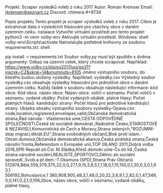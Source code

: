 Projekt: Scraper výsledků voleb z roku 2017
Autor: Roman Kremser
Email: rkremser@seznam.cz
Discord: chimera #+9734

Popis projektu
Tento projekt je scraper výsledků voleb z roku 2017. Cílem je extrahovat data o výsledcích hlasování pro všechny obce v daném územním celku.
nstalace
Vytvořte virtuální prostředí pro tento projekt:
python3 -m venv volby-env
Aktivujte virtuální prostředí:
Windows:
shell
volby-env\Scripts\activate
Nainstalujte potřebné knihovny ze souboru requirements.txt:
shell

pip install -r requirements.txt
Soubor volby.py musí být spuštěn s dvěma argumenty:
Odkaz na územní celek, který chcete scrapovat. Například: https://www.volby.cz/pls/ps2017nss/ps31?xjazyk=CZ&xkraj=14&xnumnuts=8105
Jméno výstupního souboru, do kterého budou uloženy výsledky. Například: vysledky.csv
Výsledný soubor vysledky.csv obsahuje výsledky hlasování pro jednotlivé obce v daném územním celku. Každý řádek v souboru obsahuje následující informace:
kód obce: Kód obce.
název obce: Název obce.
voliči v seznamu: Počet voličů v seznamu.
vydané obálky: Počet vydaných obálek.
platné hlasy: Počet platných hlasů.
kandidující strany: Počet hlasů pro jednotlivé kandidující strany.
Ukázka obsahu výstupního souboru vysledky-Opava.csv:
code,location,registered,envelopes,valid,Občanská demokratická strana,Řád národa - Vlastenecká unie,CESTA ODPOVĚDNÉ SPOLEČNOSTI,Česká str.sociálně demokrat.,Radostné Česko,STAROSTOVÉ A NEZÁVISLÍ,Komunistická str.Čech a Moravy,Strana zelených,"ROZUMNÍ-stop migraci,diktát.EU",Strana svobodných občanů,Blok proti islam.-Obran.domova,Občanská demokratická aliance,Česká pirátská strana,Česká národní fronta,Referendum o Evropské unii,TOP 09,ANO 2011,Dobrá volba 2016,SPR-Republ.str.Čsl. M.Sládka,Křesť.demokr.unie-Čs.str.lid.,Česká strana národně sociální,REALISTÉ,SPORTOVCI,Dělnic.str.sociální spravedl.,Svob.a př.dem.-T.Okamura (SPD),Strana Práv Občanů
512974,Bělá,559,379,375,22,0,0,27,1,9,15,3,8,5,1,1,18,0,1,15,150,0,1,30,0,3,0,1,63,1
506192,Bohuslavice,1 380,908,905,48,3,1,48,0,20,32,3,6,9,1,2,82,0,1,47,349,0,0,141,0,3,1,0,106,2bce, název obce, voliči v seznamu, vydané obálky, platné hlasy, 
